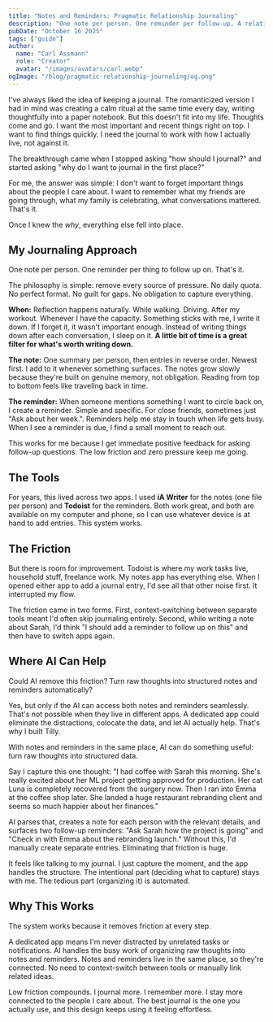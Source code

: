 ```yaml
---
title: "Notes and Reminders: Pragmatic Relationship Journaling"
description: "One note per person. One reminder per follow-up. A relationship journaling system built for people who actually want to stick with it."
pubDate: "October 16 2025"
tags: ["guide"]
author:
  name: "Carl Assmann"
  role: "Creator"
  avatar: "/images/avatars/carl.webp"
ogImage: "/blog/pragmatic-relationship-journaling/og.png"
---
```


I've always liked the idea of keeping a journal. The romanticized version I had in mind was creating a calm ritual at the same time every day, writing thoughtfully into a paper notebook. But this doesn't fit into my life. Thoughts come and go. I want the most important and recent things right on top. I want to find things quickly. I need the journal to work with how I actually live, not against it.

The breakthrough came when I stopped asking "how should I journal?" and started asking "why do I want to journal in the first place?"

For me, the answer was simple: I don't want to forget important things about the people I care about. I want to remember what my friends are going through, what my family is celebrating, what conversations mattered. That's it.

Once I knew the _why_, everything else fell into place.

## My Journaling Approach

One note per person. One reminder per thing to follow up on. That's it.

The philosophy is simple: remove every source of pressure. No daily quota. No perfect format. No guilt for gaps. No obligation to capture everything.

**When:** Reflection happens naturally. While walking. Driving. After my workout. Whenever I have the capacity. Something sticks with me, I write it down. If I forget it, it wasn't important enough. Instead of writing things down after each conversation, I sleep on it. **A little bit of time is a great filter for what's worth writing down.**

**The note:** One summary per person, then entries in reverse order. Newest first. I add to it whenever something surfaces. The notes grow slowly because they're built on genuine memory, not obligation. Reading from top to bottom feels like traveling back in time.

**The reminder:** When someone mentions something I want to circle back on, I create a reminder. Simple and specific. For close friends, sometimes just "Ask about her week.". Reminders help me stay in touch when life gets busy. When I see a reminder is due, I find a small moment to reach out.

This works for me because I get immediate positive feedback for asking follow-up questions. The low friction and zero pressure keep me going.

## The Tools

For years, this lived across two apps. I used **iA Writer** for the notes (one file per person) and **Todoist** for the reminders. Both work great, and both are available on my computer and phone, so I can use whatever device is at hand to add entries. This system works.

## The Friction

But there is room for improvement. Todoist is where my work tasks live, household stuff, freelance work. My notes app has everything else. When I opened either app to add a journal entry, I'd see all that other noise first. It interrupted my flow.

The friction came in two forms. First, context-switching between separate tools meant I'd often skip journaling entirely. Second, while writing a note about Sarah, I'd think "I should add a reminder to follow up on this" and then have to switch apps again.

## Where AI Can Help

Could AI remove this friction? Turn raw thoughts into structured notes and reminders automatically?

Yes, but only if the AI can access both notes and reminders seamlessly. That's not possible when they live in different apps. A dedicated app could eliminate the distractions, colocate the data, and let AI actually help. That's why I built Tilly.

With notes and reminders in the same place, AI can do something useful: turn raw thoughts into structured data.

Say I capture this one thought: "I had coffee with Sarah this morning. She's really excited about her ML project getting approved for production. Her cat Luna is completely recovered from the surgery now. Then I ran into Emma at the coffee shop later. She landed a huge restaurant rebranding client and seems so much happier about her finances."

AI parses that, creates a note for each person with the relevant details, and surfaces two follow-up reminders: "Ask Sarah how the project is going" and "Check in with Emma about the rebranding launch." Without this, I'd manually create separate entries. Eliminating that friction is huge.

It feels like talking to my journal. I just capture the moment, and the app handles the structure. The intentional part (deciding what to capture) stays with me. The tedious part (organizing it) is automated.

## Why This Works

The system works because it removes friction at every step.

A dedicated app means I'm never distracted by unrelated tasks or notifications. AI handles the busy work of organizing raw thoughts into notes and reminders. Notes and reminders live in the same place, so they're connected. No need to context-switch between tools or manually link related ideas.

Low friction compounds. I journal more. I remember more. I stay more connected to the people I care about. The best journal is the one you actually use, and this design keeps using it feeling effortless.
